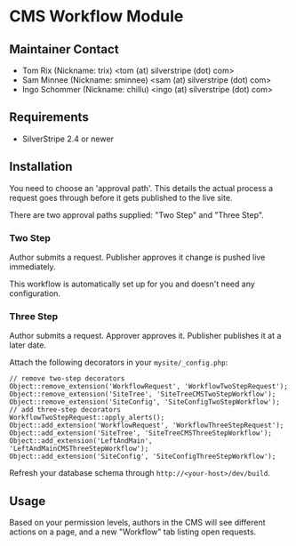 # CMS Workflow Module

## Maintainer Contact
* Tom Rix (Nickname: trix)
  <tom (at) silverstripe (dot) com>
 * Sam Minnee (Nickname: sminnee)
   <sam (at) silverstripe (dot) com>
 * Ingo Schommer (Nickname: chillu)
   <ingo (at) silverstripe (dot) com>

## Requirements
 * SilverStripe 2.4 or newer


## Installation

You need to choose an 'approval path'. This details the actual process a request goes through before
it gets published to the live site.
 
There are two approval paths supplied: "Two Step" and "Three Step".

### Two Step

Author submits a request. Publisher approves it change is pushed live immediately.

This workflow is automatically set up for you and doesn't need any configuration.

### Three Step

Author submits a request. Approver approves it. Publisher publishes it at a later date.

Attach the following decorators in your `mysite/_config.php`:

	// remove two-step decorators
	Object::remove_extension('WorkflowRequest', 'WorkflowTwoStepRequest');
	Object::remove_extension('SiteTree', 'SiteTreeCMSTwoStepWorkflow');
	Object::remove_extension('SiteConfig', 'SiteConfigTwoStepWorkflow');
	// add three-step decorators
	WorkflowTwoStepRequest::apply_alerts();
	Object::add_extension('WorkflowRequest', 'WorkflowThreeStepRequest');
	Object::add_extension('SiteTree', 'SiteTreeCMSThreeStepWorkflow');
	Object::add_extension('LeftAndMain', 'LeftAndMainCMSThreeStepWorkflow');
	Object::add_extension('SiteConfig', 'SiteConfigThreeStepWorkflow');
	
Refresh your database schema through `http://<your-host>/dev/build`.

## Usage

Based on your permission levels, authors in the CMS will see different actions on a page,
and a new "Workflow" tab listing open requests.



